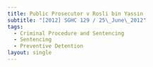 ```yaml
---
title: Public Prosecutor v Rosli bin Yassin
subtitle: "[2012] SGHC 129 / 25\_June\_2012"
tags:
  - Criminal Procedure and Sentencing
  - Sentencing
  - Preventive Detention
layout: single
---
```


